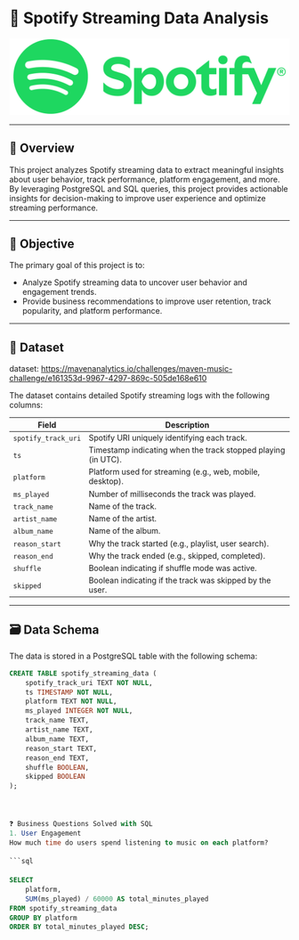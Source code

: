 # 🎵 Spotify Streaming Data Analysis
![Project Logo](https://github.com/Omarnot2far/Spotify_Streaming_Data-_Analysis/blob/main/Spotify_Full_Logo_RGB_Green.png)


---

## 📖 Overview

This project analyzes Spotify streaming data to extract meaningful insights about user behavior, track performance, platform engagement, and more. By leveraging PostgreSQL and SQL queries, this project provides actionable insights for decision-making to improve user experience and optimize streaming performance.

---

## 🎯 Objective

The primary goal of this project is to:
- Analyze Spotify streaming data to uncover user behavior and engagement trends.
- Provide business recommendations to improve user retention, track popularity, and platform performance.

---

## 📂 Dataset

dataset: https://mavenanalytics.io/challenges/maven-music-challenge/e161353d-9967-4297-869c-505de168e610

The dataset contains detailed Spotify streaming logs with the following columns:

| **Field**            | **Description**                                                                 |
|-----------------------|---------------------------------------------------------------------------------|
| `spotify_track_uri`   | Spotify URI uniquely identifying each track.                                   |
| `ts`                 | Timestamp indicating when the track stopped playing (in UTC).                  |
| `platform`           | Platform used for streaming (e.g., web, mobile, desktop).                      |
| `ms_played`          | Number of milliseconds the track was played.                                   |
| `track_name`         | Name of the track.                                                             |
| `artist_name`        | Name of the artist.                                                            |
| `album_name`         | Name of the album.                                                             |
| `reason_start`       | Why the track started (e.g., playlist, user search).                           |
| `reason_end`         | Why the track ended (e.g., skipped, completed).                                |
| `shuffle`            | Boolean indicating if shuffle mode was active.                                 |
| `skipped`            | Boolean indicating if the track was skipped by the user.                       |

---

## 🗃️ Data Schema

The data is stored in a PostgreSQL table with the following schema:

```sql
CREATE TABLE spotify_streaming_data (
    spotify_track_uri TEXT NOT NULL,
    ts TIMESTAMP NOT NULL,
    platform TEXT NOT NULL,
    ms_played INTEGER NOT NULL,
    track_name TEXT,
    artist_name TEXT,
    album_name TEXT,
    reason_start TEXT,
    reason_end TEXT,
    shuffle BOOLEAN,
    skipped BOOLEAN
);



❓ Business Questions Solved with SQL
1. User Engagement
How much time do users spend listening to music on each platform?

```sql

SELECT 
    platform, 
    SUM(ms_played) / 60000 AS total_minutes_played
FROM spotify_streaming_data
GROUP BY platform
ORDER BY total_minutes_played DESC;



